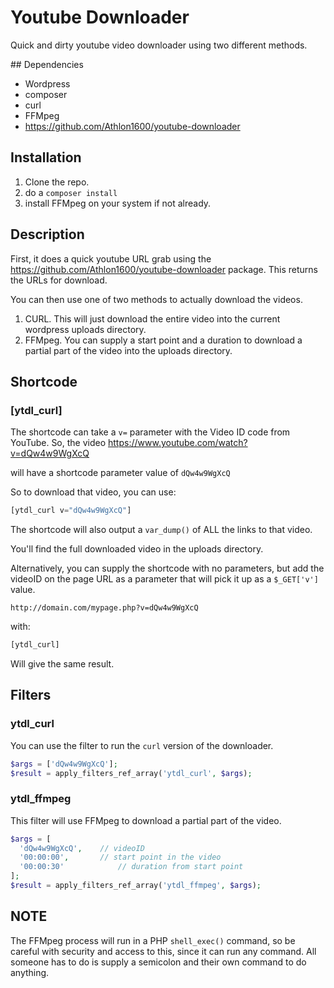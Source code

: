 # Youtube Downloader

Quick and dirty youtube video downloader using two different methods.



## Dependencies

-   Wordpress
-   composer
-   curl
-   FFMpeg
-   https://github.com/Athlon1600/youtube-downloader



## Installation

1.  Clone the repo.
2.  do a `composer install`
3.  install FFMpeg on your system if not already.



## Description

First, it does a quick youtube URL grab using the https://github.com/Athlon1600/youtube-downloader package. This returns the URLs for download.

You can then use one of two methods to actually download the videos.

1.  CURL. This will just download the entire video into the current wordpress uploads directory.
2.  FFMpeg. You can supply a start point and a duration to download a partial part of the video into the uploads directory.



## Shortcode

### [ytdl_curl]

The shortcode can take a `v=` parameter with the Video ID code from YouTube. So, the video https://www.youtube.com/watch?v=dQw4w9WgXcQ

will have a shortcode parameter value of `dQw4w9WgXcQ`

So to download that video, you can use:

```php
[ytdl_curl v="dQw4w9WgXcQ"]
```



The shortcode will also output a `var_dump()` of ALL the links to that video.

You'll find the full downloaded video in the uploads directory.



Alternatively, you can supply the shortcode with no parameters, but add the videoID on the page URL as a parameter that will pick it up as a `$_GET['v']` value.

```http
http://domain.com/mypage.php?v=dQw4w9WgXcQ
```

with:

```php
[ytdl_curl]
```

Will give the same result.



## Filters

### ytdl_curl

You can use the filter to run the `curl` version of the downloader.

```php
$args = ['dQw4w9WgXcQ'];
$result = apply_filters_ref_array('ytdl_curl', $args);
```



### ytdl_ffmpeg

This filter will use FFMpeg to download a partial part of the video.

```php
$args = [
  'dQw4w9WgXcQ', 	// videoID
  '00:00:00', 		// start point in the video
  '00:00:30'			// duration from start point
];
$result = apply_filters_ref_array('ytdl_ffmpeg', $args);
```





## NOTE

The FFMpeg process will run in a PHP `shell_exec()` command, so be careful with security and access to this, since it can run any command. All someone has to do is supply a semicolon and their own command to do anything.



